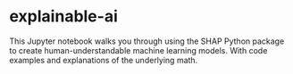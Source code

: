 # explainable-ai

This Jupyter notebook walks you through using the SHAP Python package to create human-understandable machine learning models.
With code examples and explanations of the underlying math.
